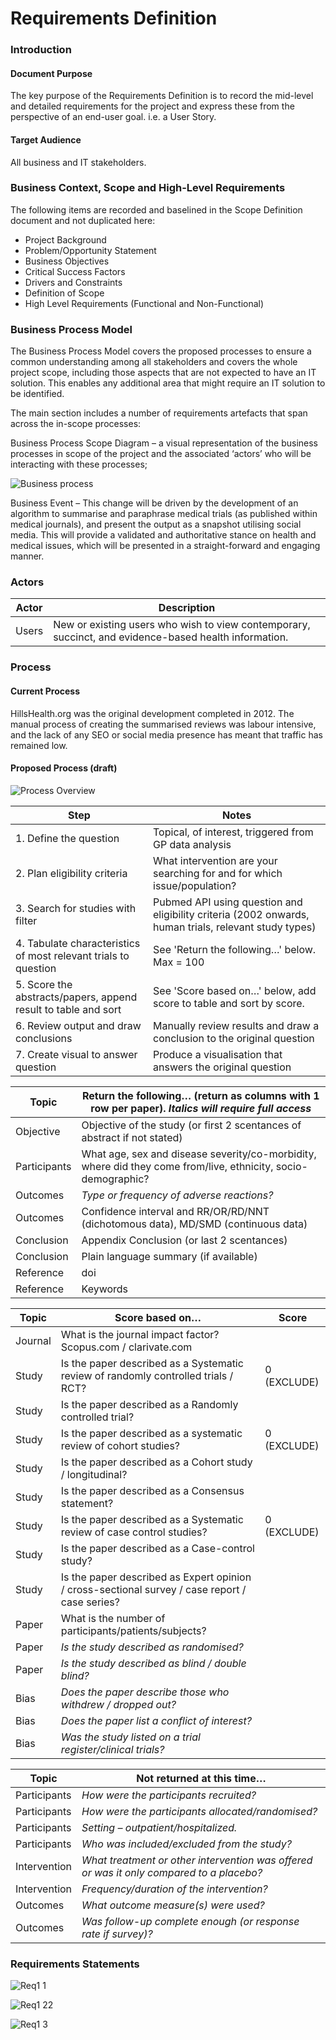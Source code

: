 # Requirements Definition

### Introduction
#### Document Purpose
The key purpose of the Requirements Definition is to record the mid-level and detailed requirements for the project and express these from the perspective of an end-user goal. i.e. a User Story.  

#### Target Audience
All business and IT stakeholders.

### Business Context, Scope and High-Level Requirements
The following items are recorded and baselined in the Scope Definition document and not duplicated here:

- Project Background
- Problem/Opportunity Statement
- Business Objectives
- Critical Success Factors
- Drivers and Constraints
- Definition of Scope
- High Level Requirements (Functional and Non-Functional)

### Business Process Model
The Business Process Model covers the proposed processes to ensure a common understanding among all stakeholders and covers the whole project scope, including those aspects that are not expected to have an IT solution.  This enables any additional area that might require an IT solution to be identified.

The main section includes a number of requirements artefacts that span across the in-scope processes:

Business Process Scope Diagram – a visual representation of the business processes in scope of the project and the associated ‘actors’ who will be interacting with these processes;

![Business process](https://user-images.githubusercontent.com/45914355/82267568-ac9d7100-9964-11ea-8467-1d1423c6093d.png)

Business Event – This change will be driven by the development of an algorithm to summarise and paraphrase medical trials (as published within medical journals), and present the output as a snapshot utilising social media.  This will provide a validated and authoritative stance on health and medical issues, which will be presented in a straight-forward and engaging manner. 


### Actors

|Actor |	Description|
|---|---|
|Users |	New or existing users who wish to view contemporary, succinct, and evidence-based health information. |

### Process
#### Current Process
HillsHealth.org was the original development completed in 2012.  The manual process of creating the summarised reviews was labour intensive, and the lack of any SEO or social media presence has meant that traffic has remained low.  

#### Proposed Process (draft)

![Process Overview](https://user-images.githubusercontent.com/45914355/85082902-22953200-b1c8-11ea-8064-19a9aff0e8e7.png)

|Step |Notes|
|---|---|
|1. Define the question|Topical, of interest, triggered from GP data analysis|
|2. Plan eligibility criteria|What intervention are your searching for and for which issue/population?|
|3. Search for studies with filter|Pubmed API using question and eligibility criteria (2002 onwards, human trials, relevant study types)|
|4. Tabulate characteristics of most relevant trials to question|See 'Return the following…' below.  Max = 100|
|5. Score the abstracts/papers, append result to table and sort|See 'Score based on…' below, add score to table and sort by score.|
|6. Review output and draw conclusions|Manually review results and draw a conclusion to the original question|
|7. Create visual to answer question|Produce a visualisation that answers the original question|

|Topic|Return the following… (return as columns with 1 row per paper). *Italics will require full access*
|---|---|
|Objective|Objective of the study (or first 2 scentances of abstract if not stated)|
|Participants|What age, sex and disease severity/co-morbidity, where did they come from/live, ethnicity, socio-demographic?|
|Outcomes|*Type or frequency of adverse reactions?*|
|Outcomes|Confidence interval and RR/OR/RD/NNT (dichotomous data), MD/SMD (continuous data)|
|Conclusion|Appendix Conclusion (or last 2 scentances)|
|Conclusion|Plain language summary (if available)|
|Reference|doi|
|Reference|Keywords|

|Topic|	Score based on… |	Score|
|---|---|---|
|Journal|	What is the journal impact factor?  Scopus.com / clarivate.com||	
|Study|	Is the paper described as a Systematic review of randomly controlled trials / RCT?|	0 (EXCLUDE)|
|Study|	Is the paper described as a Randomly controlled trial?||	
|Study|	Is the paper described as a systematic review of cohort studies?|	0 (EXCLUDE)|
|Study|	Is the paper described as a Cohort study / longitudinal?||	
|Study|	Is the paper described as a Consensus statement?||	
|Study|	Is the paper described as a Systematic review of case control studies?|	0 (EXCLUDE)|
|Study|	Is the paper described as a Case-control study?||	
|Study|	Is the paper described as Expert opinion / cross-sectional survey / case report / case series?||	
|Paper|	What is the number of participants/patients/subjects?||	
|Paper|	*Is the study described as randomised?*||	
|Paper|	*Is the study described as blind / double blind?*||	
|Bias|	*Does the paper describe those who withdrew / dropped out?*||	
|Bias|	*Does the paper list a conflict of interest?*||	
|Bias|	*Was the study listed on a trial register/clinical trials?*||	

|Topic|	Not returned at this time…|
|---|---|
|Participants|	*How were the participants recruited?*|
|Participants|	*How were the participants allocated/randomised?*|
|Participants|	*Setting – outpatient/hospitalized.*| 
|Participants|	*Who was included/excluded from the study?*|
|Intervention|	*What treatment or other intervention was offered or was it only compared to a placebo?*|
|Intervention|	*Frequency/duration of the intervention?*|
|Outcomes|	*What outcome measure(s) were used?*|
|Outcomes|	*Was follow-up complete enough (or response rate if survey)?*|

### Requirements Statements

![Req1 1](https://user-images.githubusercontent.com/45914355/82155372-6238c900-986c-11ea-834a-6293c2afd0d0.png)

![Req1 22](https://user-images.githubusercontent.com/45914355/82132836-f870de80-97db-11ea-8963-06ff0e2979ce.png)

![Req1 3](https://user-images.githubusercontent.com/45914355/82155226-4aad1080-986b-11ea-8024-1e207d0236e9.png)


